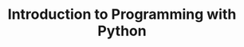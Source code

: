---
layout: slideshow
title: Introduction to Programming with Python
slides:



    - content: |

        # Introduction to Programming with Python
        



    - content: |
        ## What is Python
        * High level _Programming Language_
        * Syntax emphasizes readability
        * Free and open-source
        * Multi-platform


    - content: |
        ## Why Python?
        * Batteries included
        * Very popular for scientific computing
          * SciPy and NumPy 
          * Other libraries - 


    - content: |
        ## Why Python? Reproducible Research
        * Jupyter notebooks
        * Available for a variety of languages (such as R)
        ![alt text](http://jupyter.org/assets/jupyterpreview.png)


    - content: |
        ## Things to note 
        * Different versions of Python exist, 2 & 3


---